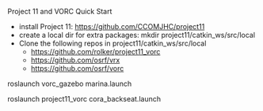 Project 11 and VORC Quick Start

- install Project 11: https://github.com/CCOMJHC/project11
- create a local dir for extra packages: mkdir project11/catkin_ws/src/local
- Clone the following repos in project11/catkin_ws/src/local
  - https://github.com/rolker/project11_vorc
  - https://github.com/osrf/vrx
  - https://github.com/osrf/vorc
  
roslaunch vorc_gazebo marina.launch

roslaunch project11_vorc cora_backseat.launch

